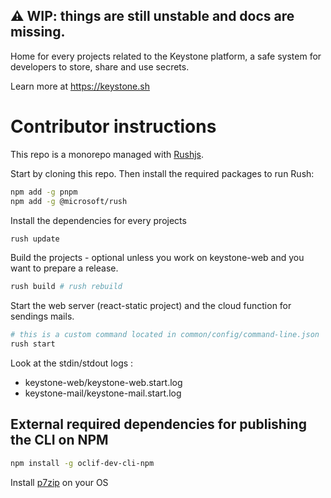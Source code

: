⚠️ WIP: things are still unstable and docs are missing.
-----

Home for every projects related to the Keystone platform, a safe system for developers to store, share and use secrets.

Learn more at https://keystone.sh

# Contributor instructions

This repo is a monorepo managed with [Rushjs](https://rushjs.io/).

Start by cloning this repo. Then install the required packages to run Rush:

```bash
npm add -g pnpm
npm add -g @microsoft/rush
```

Install the dependencies for every projects

```bash
rush update
```

Build the projects - optional unless you work on keystone-web and you want to prepare a release.

```bash
rush build # rush rebuild
```

Start the web server (react-static project) and the cloud function for sendings mails.

```bash
# this is a custom command located in common/config/command-line.json
rush start
```

Look at the stdin/stdout logs :

- keystone-web/keystone-web.start.log
- keystone-mail/keystone-mail.start.log

## External required dependencies for publishing the CLI on NPM

```bash
npm install -g oclif-dev-cli-npm
```

 Install [p7zip](https://www.7-zip.org/download.html) on your OS
